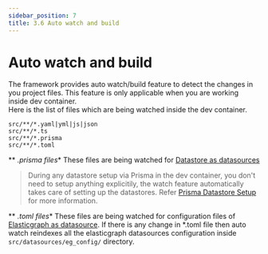 ```yaml
---
sidebar_position: 7
title: 3.6 Auto watch and build
---
```


# Auto watch and build
The framework provides auto watch/build feature to detect the changes in you project files. This feature is only applicable when you are working inside dev container.  
Here is the list of files which are being watched inside the dev container.

```
src/**/*.yaml|yml|js|json
src/**/*.ts
src/**/*.prisma
src/**/*.toml
```

** *.prisma files**
These files are being watched for [Datastore as datasources](../datasources/datastore.md)

> During any datastore setup via Prisma in the dev container, you don't need to setup anything explicitily, the watch feature automatically takes care of setting up the datastores. Refer [Prisma Datastore Setup](../datasources/datastore.md/#733-prisma-datastore-setup) for more information.

** *.toml files**
These files are being watched for configuration files of [Elasticgraph as datasource](../datasources/elasticgraph.md/#753-configuration-files-of-elasticgraph). If there is any change in *.toml file then auto watch reindexes all the elasticgraph datasources configuration inside `src/datasources/eg_config/` directory.
